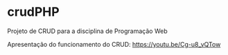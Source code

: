 # crudPHP
Projeto de CRUD para a disciplina de Programação Web

Apresentação do funcionamento do CRUD: https://youtu.be/Cg-u8_vQTow
